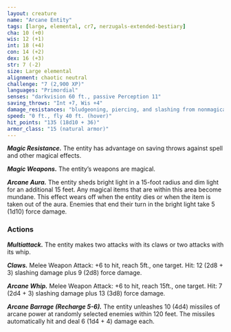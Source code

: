 ```yaml
---
layout: creature
name: "Arcane Entity"
tags: [large, elemental, cr7, nerzugals-extended-bestiary]
cha: 10 (+0)
wis: 12 (+1)
int: 18 (+4)
con: 14 (+2)
dex: 16 (+3)
str: 7 (-2)
size: Large elemental
alignment: chaotic neutral
challenge: "7 (2,900 XP)"
languages: "Primordial"
senses: "darkvision 60 ft., passive Perception 11"
saving_throws: "Int +7, Wis +4"
damage_resistances: "bludgeoning, piercing, and slashing from nonmagical weapons"
speed: "0 ft., fly 40 ft. (hover)"
hit_points: "135 (18d10 + 36)"
armor_class: "15 (natural armor)"
---
```


***Magic Resistance.*** The entity has advantage on saving
throws against spell and other magical effects.

***Magic Weapons.*** The entity’s weapons are magical.

***Arcane Aura.*** The entity sheds bright light in a 15-foot
radius and dim light for an additional 15 feet. Any
magical items that are within this area become
mundane. This effect wears off when the entity dies or
when the item is taken out of the aura. Enemies that
end their turn in the bright light take 5 (1d10) force
damage.

### Actions

***Multiattack.*** The entity makes two attacks with its claws
or two attacks with its whip.

***Claws.*** Melee Weapon Attack: +6 to hit, reach 5ft., one
target. Hit: 12 (2d8 + 3) slashing damage plus 9 (2d8)
force damage.

***Arcane Whip.*** Melee Weapon Attack: +6 to hit, reach
15ft., one target. Hit: 7 (2d4 + 3) slashing damage plus
13 (3d8) force damage.

***Arcane Barrage (Recharge 5-6).*** The entity unleashes 10
(4d4) missiles of arcane power at randomly selected
enemies within 120 feet. The missiles automatically hit
and deal 6 (1d4 + 4) damage each.
